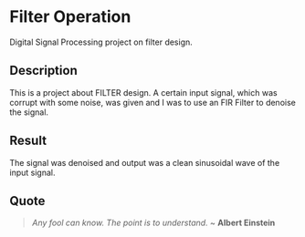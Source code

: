 # Filter Operation
Digital Signal Processing project on filter design.

## Description
This is a project about FILTER design. A certain input signal, which was corrupt with some noise, was given and I was to use an FIR Filter to denoise the signal. 

## Result
The signal was denoised and output was a clean sinusoidal wave of the input signal.

## Quote
>_Any fool can know. The point is to understand._ ~ **Albert Einstein**
